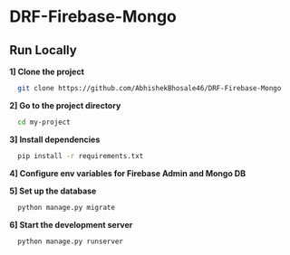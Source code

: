 # DRF-Firebase-Mongo

## Run Locally

**1] Clone the project**

```bash
  git clone https://github.com/AbhishekBhosale46/DRF-Firebase-Mongo
```

**2] Go to the project directory**

```bash
  cd my-project
```

**3] Install dependencies**

```bash
  pip install -r requirements.txt
```

**4] Configure env variables for Firebase Admin and Mongo DB**

**5] Set up the database**

```bash
  python manage.py migrate
```

**6] Start the development server**

```bash
  python manage.py runserver
```

